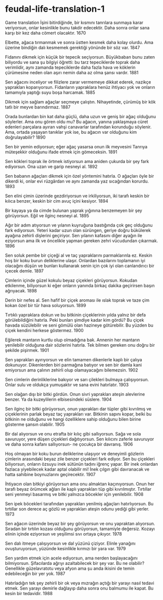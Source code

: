 # feudal-life-translation-1
Game translation
İşini bitirdiğinde, bir kısmını tanrılara sunmaya karar veriyorsun, onlar kesinlikle bunu takdir edecektir. Daha sonra onlar sana karşı bir kez daha cömert olacaktır. 1670

Elbette, ağaca tırmanmak ve sonra üstten kesmek daha kolay olurdu. Ama üzerine bindiğin dalı kesmemek gerektiği yönünde bir söz var. 1847

Fidanını dikmek için küçük bir tepecik seçiyorsun. Büyükbaban bunu zaten biliyordu ve sana şu bilgiyi öğretti: bu tarz tepeciklerde toprak daha verimlidir, aynı zamanda tepeciklerde daha fazla hava ve köklerin çürümesine neden olan aşırı nemin daha az olma şansı vardır. 1881

Sen ağacını inceliyor ve filizlere zarar vermemeye dikkat ederek, nazikçe yaprakları koparıyorsun. Fidanların yapraklara henüz ihtiyacı yok ve onların tamamıyla yaptığı suyu boşa harcamak. 1885

Dikmek için sağlam ağaçlar seçmeye çalıştın. Nihayetinde, çürümüş bir kök tatlı bir meyve barındırmaz. 1887

Orada bunlardan bin kat daha güçlü, daha uzun ve geniş bir ağaç olduğunu söylerler. Ama onu gören oldu mu? Bu ağacın, yanına yaklaşmaya cüret edenleri parçalara ayıran vahşi canavarlar tarafından korunduğu söylenir. Ama, ortada yaşayan tanıklar yok ise, bu ağacın var olduğunu kim doğrulayabilir? 1890

Sen bir yemin ediyorsun; eğer ağaç yasarsa onun ilk meyvesini Tanrıya müteşekkir olduğunu ifade etmek için gömeceksin. 1891

Sen kökleri toprak ile örtmek istiyorsun ama aniden çukurda bir şey fark ediyorsun. Ona uzan ve garip nesneyi al. 1892

Sen babanın ağaçları dikmek için özel yöntemini hatırla. O ağaçları öyle bir dikerdi ki, onlar evi rüzgârdan ve aynı zamanda yaz sıcağından korurdu. 1893

Sen elini çimin üzerinde gezdiriyorsun ve irkiliyorsun, iki tarafı keskin bir kılıca benzer, keskin bir cim avuç içini kesiyor. 1894

Bir kayaya ya da cimde bulunan yaprak yığınına benzemeyen bir şey görüyorsun. Eğil ve ilginç nesneyi al. 1895

Ağır bir adım atıyorsun ve yılanın kuyruğuna bastığında çok geç olduğunu fark ediyorsun. Yeteri kadar uzun olan sürüngen, geriye doğru bükülerek ayağına zehirli dişlerini geçiriyor. Sen yılanın kafasını diğer ayağın ile eziyorsun ama ilk ve öncelikle yapman gereken zehri vücudundan çıkarmak. 1896

Sen soluk pembe bir çiçeği al ve taç yapraklarını parmaklarınla ez. Keskin hoş bir koku burun deliklerine ulaşır. Onlardan bazılarını toplamanın iyi olacağını düşün ve bunları kullanarak senin için çok iyi olan canlandırıcı bir içecek demle.  1897

Çimlerin içinde güzel kokulu beyaz çiçekleri görüyorsun. Kokudan etkilenme, biliyorsun ki eğer onların yanında birkaç dakika geçirirsen başın ağrıyacak. 1898

Derin bir nefes al. Sen hafif bir çiçek aroması ile ıslak toprak ve taze çim kokan özel bir tür hava soluyorsun. 1899

Tırtıklı yapraklara dokun ve bu bitkinin çiçeklerinin yılda yalnız bir defa görülebildiğini hatırla. Peki bunları şimdiye kadar kim gördü? Bu çiçek havada süzülebilir ve seni gömülü olan hazineye götürebilir. Bu yüzden bu çiçek kendini herkese göstermez. 1900

Eğilerek mantarın kurtlu olup olmadığına bak. Annenin her mantarın yenilebilir olduğuna dair sözlerini hatırla. Tek bilmen gereken onu doğru bir şekilde pişirmek. 1901

Sen yaprakları ayırıyorsun ve elin tamamen dikenlerle kaplı bir çalıya dokunuyor. Dikenlerden biri parmağına batıyor ve sen bir damla kani emiyorsun ama çalının zehirli olup olamayacağını bilemezsin. 1902

Sen cimlerin derinliklerine bakıyor ve sarı çilekleri bulmaya çalışıyorsun. Onlar sulu ve oldukça yumuşaktır ve sana evini hatırlatır.  1903

Sen olağan dışı bir bitki gördün. Onun sivri yaprakları ateşin alevlerine benzer. Ya da kuzeylilerin elbisesindeki süslere. 1904

Sen ilginç bir bitki görüyorsun, onun yaprakları dar tüpler gibi kıvrılmış ve çiçeklerinin parlak beyaz taç yaprakları var. Bitkinin sapını kopar, belki bu bitkinin ne olduğunu ve hangi özelliklere sahip olduğunu bilen birine gösterme şansın olabilir. 1905

Bir dal alıyorsun ve onu etrafta bir kılıç gibi sallıyorsun. Sağa ve sola savuruyor, yere düşen çiçekleri dağıtıyorsun. Sen kılıcını zaferle savuruyor ve daha sonra kafanı sallıyorsun- ne çocukça bir davranış. 1906

Hoş olmayan bir koku burun deliklerine ulaşıyor ve deneyimli gözlerin çimlerin arasındaki beyaz zile benzer çiçekleri fark ediyor. Sen bu çiçekleri biliyorsun, onların özsuyu inek sütünün tadını iğrenç yapar. Bir inek onlardan fazlaca yiyebilecek kadar aptal olabilir mi! İnek çılgın gibi davranacak ve hatta sahibine boynuzlarını geçirecektir. 1907

İhtiyacın olan bitkiyi görüyorsun ama onu almaktan kaçınıyorsun. Onun her tarafı beyaz örümcek ağları ile kaplı yaprakları tüp gibi kıvrılmıştır.  Tırtıllar seni yenmeyi basarmış ve bitki yalnızca böcekler için yenilebilir. 1908

Sen ipek böcekleri tarafından yaprakları yenilmiş ağaçları hatırlıyorsun. Bu tırtıllar son derece aç gözlü ve yaprakları ateşin odunu yediği gibi yerler. 1973

Sen ağacın üzerinde beyaz bir şey görüyorsun ve onu yapraktan alıyorsun. Sıradan bir tırtılın kozası olduğunu görüyorsun, tamamiyle değersiz. Kozayı elinin içinde eziyorsun ve yeşilimsi sıvı ortaya çıkıyor. 1978

Sen dalı itmeye çalışıyorsun ve dal yüzünü çiziyor. Elinle yanağını ovuşturuyorsun, yüzünde kesinlikle kırmızı bir yara var. 1979

Sen yardım etmek için acele ediyorsun, ama nerden başlayacağını bilmiyorsun. Şifacılarda ağrıyı azaltabilecek bir şey var. Bu ne olabilir? Genellikle güzelavratotu veya afyon ama şu anda ikisini de temin edebileceğin bir yer yok. 1987

Hatırladığın tek şey zehirli bir ok veya mızrağın açtığı bir yarayı nasıl tedavi etmek. Sen yarayı demirle dağlayıp daha sonra onu balmumu ile kapat. Bu kesin bir tedavidir. 1988
